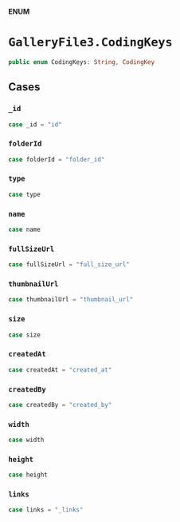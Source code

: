 **ENUM**

# `GalleryFile3.CodingKeys`

```swift
public enum CodingKeys: String, CodingKey
```

## Cases
### `_id`

```swift
case _id = "id"
```

### `folderId`

```swift
case folderId = "folder_id"
```

### `type`

```swift
case type
```

### `name`

```swift
case name
```

### `fullSizeUrl`

```swift
case fullSizeUrl = "full_size_url"
```

### `thumbnailUrl`

```swift
case thumbnailUrl = "thumbnail_url"
```

### `size`

```swift
case size
```

### `createdAt`

```swift
case createdAt = "created_at"
```

### `createdBy`

```swift
case createdBy = "created_by"
```

### `width`

```swift
case width
```

### `height`

```swift
case height
```

### `links`

```swift
case links = "_links"
```
